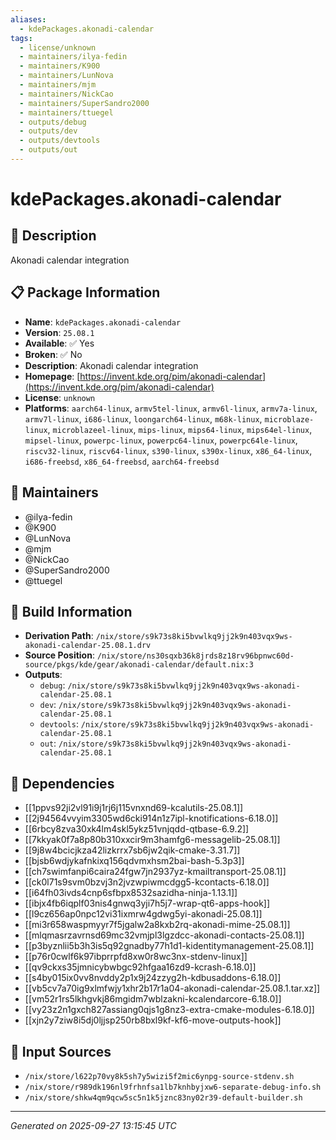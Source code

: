 ```yaml
---
aliases:
  - kdePackages.akonadi-calendar
tags:
  - license/unknown
  - maintainers/ilya-fedin
  - maintainers/K900
  - maintainers/LunNova
  - maintainers/mjm
  - maintainers/NickCao
  - maintainers/SuperSandro2000
  - maintainers/ttuegel
  - outputs/debug
  - outputs/dev
  - outputs/devtools
  - outputs/out
---
```


# kdePackages.akonadi-calendar

## 📝 Description

Akonadi calendar integration

## 📋 Package Information

- **Name**: `kdePackages.akonadi-calendar`
- **Version**: `25.08.1`
- **Available**: ✅ Yes
- **Broken**: ✅ No
- **Description**: Akonadi calendar integration
- **Homepage**: [https://invent.kde.org/pim/akonadi-calendar](https://invent.kde.org/pim/akonadi-calendar)
- **License**: `unknown`
- **Platforms**: `aarch64-linux`, `armv5tel-linux`, `armv6l-linux`, `armv7a-linux`, `armv7l-linux`, `i686-linux`, `loongarch64-linux`, `m68k-linux`, `microblaze-linux`, `microblazeel-linux`, `mips-linux`, `mips64-linux`, `mips64el-linux`, `mipsel-linux`, `powerpc-linux`, `powerpc64-linux`, `powerpc64le-linux`, `riscv32-linux`, `riscv64-linux`, `s390-linux`, `s390x-linux`, `x86_64-linux`, `i686-freebsd`, `x86_64-freebsd`, `aarch64-freebsd`
## 👥 Maintainers

- @ilya-fedin
- @K900
- @LunNova
- @mjm
- @NickCao
- @SuperSandro2000
- @ttuegel


## 🔧 Build Information

- **Derivation Path**: `/nix/store/s9k73s8ki5bvwlkq9jj2k9n403vqx9ws-akonadi-calendar-25.08.1.drv`
- **Source Position**: `/nix/store/ns30sqxb36k8jrds8z18rv96bpnwc60d-source/pkgs/kde/gear/akonadi-calendar/default.nix:3`
- **Outputs**:
  - `debug`:  `/nix/store/s9k73s8ki5bvwlkq9jj2k9n403vqx9ws-akonadi-calendar-25.08.1`
  - `dev`:  `/nix/store/s9k73s8ki5bvwlkq9jj2k9n403vqx9ws-akonadi-calendar-25.08.1`
  - `devtools`:  `/nix/store/s9k73s8ki5bvwlkq9jj2k9n403vqx9ws-akonadi-calendar-25.08.1`
  - `out`:  `/nix/store/s9k73s8ki5bvwlkq9jj2k9n403vqx9ws-akonadi-calendar-25.08.1`

## 🔗 Dependencies

- [[1ppvs92ji2vl91i9j1rj6j115vnxnd69-kcalutils-25.08.1]]
- [[2j94564vvyim3305wd6cki914n1z7ipl-knotifications-6.18.0]]
- [[6rbcy8zva30xk4lm4skl5ykz51vnjqdd-qtbase-6.9.2]]
- [[7kkyak0f7a8p80b310xxcir9m3hamfg6-messagelib-25.08.1]]
- [[9j8w4bcicjkza42lizkrrx7sb6jw2qik-cmake-3.31.7]]
- [[bjsb6wdjykafnkixq156qdvmxhsm2bai-bash-5.3p3]]
- [[ch7swimfanpi6caira24fgw7jn2937yz-kmailtransport-25.08.1]]
- [[ck0l71s9svm0bzvj3n2jvzwpiwmcdgg5-kcontacts-6.18.0]]
- [[i64fh03ivds4cnp6sfbpx8532sazidha-ninja-1.13.1]]
- [[ibjx4fb6iqplf03nis4gnwq3yji7h5j7-wrap-qt6-apps-hook]]
- [[l9cz656ap0npc12vi31ixmrw4gdwg5yi-akonadi-25.08.1]]
- [[mi3r658waspmyyr7f5jgalw2a8kxb2rq-akonadi-mime-25.08.1]]
- [[mlqmasrzavrnsd69mc32vmjpl3lgzdcc-akonadi-contacts-25.08.1]]
- [[p3byznlii5b3h3is5q92gnadby77h1d1-kidentitymanagement-25.08.1]]
- [[p76r0cwlf6k97ibprrpfd8xw0r8wc3nx-stdenv-linux]]
- [[qv9ckxs35jmnicybwbgc92hfgaa16zd9-kcrash-6.18.0]]
- [[s4by015ix0vv8nvddy2p1x9j24zzyg2h-kdbusaddons-6.18.0]]
- [[vb5cv7a70ig9xlmfwjy1xhr2b17r1a04-akonadi-calendar-25.08.1.tar.xz]]
- [[vm52r1rs5lkhgvkj86mgidm7wblzakni-kcalendarcore-6.18.0]]
- [[vy23z2n1gxch827assiang0qjs1g8nz3-extra-cmake-modules-6.18.0]]
- [[xjn2y7ziw8i5dj0ljjsp250rb8bxl9kf-kf6-move-outputs-hook]]

## 📁 Input Sources

- `/nix/store/l622p70vy8k5sh7y5wizi5f2mic6ynpg-source-stdenv.sh`
- `/nix/store/r989dk196nl9frhnfsa1lb7knhbyjxw6-separate-debug-info.sh`
- `/nix/store/shkw4qm9qcw5sc5n1k5jznc83ny02r39-default-builder.sh`

---
*Generated on 2025-09-27 13:15:45 UTC*
